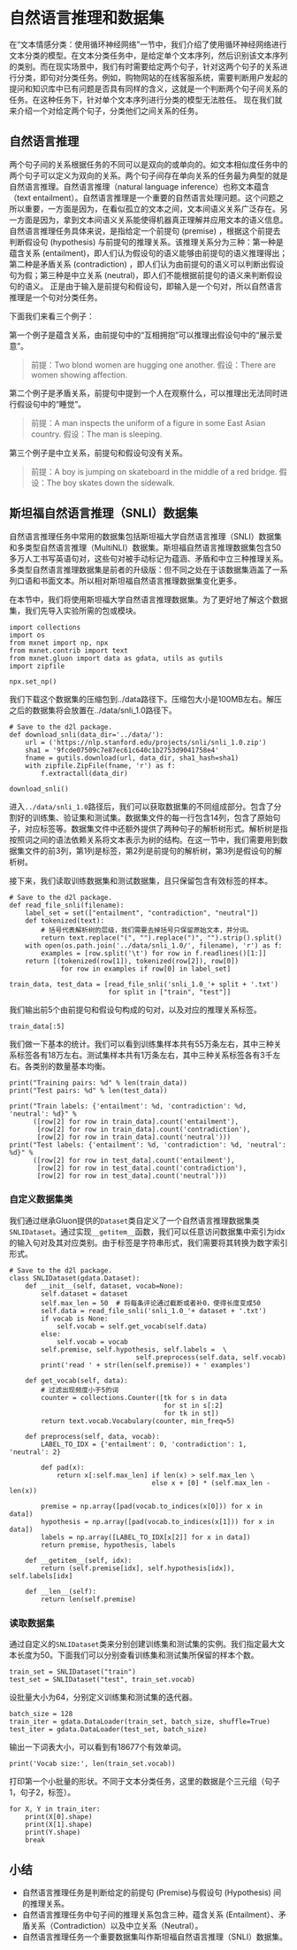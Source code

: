 # 自然语言推理和数据集

在“文本情感分类：使用循环神经网络”一节中，我们介绍了使用循环神经网络进行文本分类的模型。在文本分类任务中，是给定单个文本序列，然后识别该文本序列的类别。而在现实场景中，我们有时需要给定两个句子，针对这两个句子的关系进行分类，即句对分类任务。例如，购物网站的在线客服系统，需要判断用户发起的提问和知识库中已有问题是否具有同样的含义，这就是一个判断两个句子间关系的任务。在这种任务下，针对单个文本序列进行分类的模型无法胜任。
现在我们就来介绍一个对给定两个句子，分类他们之间关系的任务。

## 自然语言推理

两个句子间的关系根据任务的不同可以是双向的或单向的。如文本相似度任务中的两个句子可以定义为双向的关系。两个句子间存在单向关系的任务最为典型的就是自然语言推理。自然语言推理（natural language inference）也称文本蕴含（text entailment）。自然语言推理是一个重要的自然语言处理问题。这个问题之所以重要，一方面是因为，在看似孤立的文本之间，文本间语义关系广泛存在。另一方面是因为，拿到文本间语义关系能使得机器真正理解并应用文本的语义信息。
自然语言推理任务具体来说，是指给定一个前提句 (premise) ，根据这个前提去判断假设句 (hypothesis) 与前提句的推理关系。该推理关系分为三种：第一种是蕴含关系 (entailment)，即人们认为假设句的语义能够由前提句的语义推理得出；第二种是矛盾关系 (contradiction) ，即人们认为由前提句的语义可以判断出假设句为假；第三种是中立关系 (neutral)，即人们不能根据前提句的语义来判断假设句的语义。
正是由于输入是前提句和假设句，即输入是一个句对，所以自然语言推理是一个句对分类任务。

下面我们来看三个例子：

第一个例子是蕴含关系，由前提句中的“互相拥抱”可以推理出假设句中的“展示爱意”。
> 前提：Two blond women are hugging one another.
> 假设：There are women showing affection.

第二个例子是矛盾关系，前提句中提到一个人在观察什么，可以推理出无法同时进行假设句中的“睡觉”。
> 前提：A man inspects the uniform of a figure in some East Asian country.
> 假设：The man is sleeping.

第三个例子是中立关系，前提句和假设句没有关系。
> 前提：A boy is jumping on skateboard in the middle of a red bridge.
> 假设：The boy skates down the sidewalk.


## 斯坦福自然语言推理（SNLI）数据集

自然语言推理任务中常用的数据集包括斯坦福大学自然语言推理（SNLI）数据集和多类型自然语言推理（MultiNLI）数据集。斯坦福自然语言推理数据集包含50多万人工书写英语句对，这些句对被手动标记为蕴涵、矛盾和中立三种推理关系。多类型自然语言推理数据集是前者的升级版：但不同之处在于该数据集涵盖了一系列口语和书面文本。所以相对斯坦福自然语言推理数据集变化更多。

在本节中，我们将使用斯坦福大学自然语言推理数据集。为了更好地了解这个数据集，我们先导入实验所需的包或模块。

```{.python .input  n=1}
import collections
import os
from mxnet import np, npx
from mxnet.contrib import text
from mxnet.gluon import data as gdata, utils as gutils
import zipfile

npx.set_np()
```

我们下载这个数据集的压缩包到../data路径下。压缩包大小是100MB左右。解压之后的数据集将会放置在../data/snli_1.0路径下。

```{.python .input  n=2}
# Save to the d2l package.
def download_snli(data_dir='../data/'):
    url = ('https://nlp.stanford.edu/projects/snli/snli_1.0.zip')
    sha1 = '9fcde07509c7e87ec61c640c1b2753d9041758e4'
    fname = gutils.download(url, data_dir, sha1_hash=sha1)
    with zipfile.ZipFile(fname, 'r') as f:
        f.extractall(data_dir)
        
download_snli()
```

进入`../data/snli_1.0`路径后，我们可以获取数据集的不同组成部分。包含了分割好的训练集、验证集和测试集。数据集文件的每一行包含14列，包含了原始句子，对应标签等。数据集文件中还额外提供了两种句子的解析树形式。解析树是指按照词之间的语法依赖关系将文本表示为树的结构。在这一节中，我们需要用到数据集文件的前3列，第1列是标签，第2列是前提句的解析树，第3列是假设句的解析树。

接下来，我们读取训练数据集和测试数据集，且只保留包含有效标签的样本。

```{.python .input  n=3}
# Save to the d2l package.
def read_file_snli(filename):
    label_set = set(["entailment", "contradiction", "neutral"])
    def tokenized(text): 
        # 括号代表解析树的层级，我们需要去掉括号只保留原始文本，并分词。
        return text.replace("(", "").replace(")", "").strip().split()
    with open(os.path.join('../data/snli_1.0/', filename), 'r') as f:
        examples = [row.split('\t') for row in f.readlines()[1:]]
    return [(tokenized(row[1]), tokenized(row[2]), row[0]) 
             for row in examples if row[0] in label_set]

train_data, test_data = [read_file_snli('snli_1.0_'+ split + '.txt') 
                         for split in ["train", "test"]]
```

我们输出前5个由前提句和假设句构成的句对，以及对应的推理关系标签。

```{.python .input  n=1}
train_data[:5] 
```

我们做一下基本的统计。我们可以看到训练集样本共有55万条左右，其中三种关系标签各有18万左右。测试集样本共有1万条左右，其中三种关系标签各有3千左右。各类别的数量基本均衡。

```{.python .input  n=3}
print("Training pairs: %d" % len(train_data))
print("Test pairs: %d" % len(test_data))

print("Train labels: {'entailment': %d, 'contradiction': %d, 'neutral': %d}" %
      ([row[2] for row in train_data].count('entailment'), 
       [row[2] for row in train_data].count('contradiction'), 
       [row[2] for row in train_data].count('neutral')))
print("Test labels: {'entailment': %d, 'contradiction': %d, 'neutral': %d}" %
      ([row[2] for row in test_data].count('entailment'), 
       [row[2] for row in test_data].count('contradiction'), 
       [row[2] for row in test_data].count('neutral')))
```

### 自定义数据集类

我们通过继承Gluon提供的`Dataset`类自定义了一个自然语言推理数据集类`SNLIDataset`。通过实现`__getitem__`函数，我们可以任意访问数据集中索引为idx的输入句对及其对应类别。由于标签是字符串形式，我们需要将其转换为数字索引形式。

```{.python .input  n=3}
# Save to the d2l package.
class SNLIDataset(gdata.Dataset):
    def __init__(self, dataset, vocab=None):
        self.dataset = dataset
        self.max_len = 50  # 将每条评论通过截断或者补0，使得长度变成50
        self.data = read_file_snli('snli_1.0_'+ dataset + '.txt')
        if vocab is None:
            self.vocab = self.get_vocab(self.data)
        else:
            self.vocab = vocab
        self.premise, self.hypothesis, self.labels =  \
                                self.preprocess(self.data, self.vocab)
        print('read ' + str(len(self.premise)) + ' examples')

    def get_vocab(self, data):
        # 过滤出现频度小于5的词
        counter = collections.Counter([tk for s in data 
                                       for st in s[:2] 
                                       for tk in st])
        return text.vocab.Vocabulary(counter, min_freq=5)

    def preprocess(self, data, vocab):
        LABEL_TO_IDX = {'entailment': 0, 'contradiction': 1, 'neutral': 2}

        def pad(x):
            return x[:self.max_len] if len(x) > self.max_len \
                                    else x + [0] * (self.max_len - len(x))

        premise = np.array([pad(vocab.to_indices(x[0])) for x in data])
        hypothesis = np.array([pad(vocab.to_indices(x[1])) for x in data])
        labels = np.array([LABEL_TO_IDX[x[2]] for x in data])
        return premise, hypothesis, labels

    def __getitem__(self, idx):
        return (self.premise[idx], self.hypothesis[idx]), self.labels[idx]

    def __len__(self):
        return len(self.premise)
```

### 读取数据集

通过自定义的`SNLIDataset`类来分别创建训练集和测试集的实例。我们指定最大文本长度为50。下面我们可以分别查看训练集和测试集所保留的样本个数。

```{.python .input  n=3}
train_set = SNLIDataset("train")
test_set = SNLIDataset("test", train_set.vocab)
```

设批量大小为64，分别定义训练集和测试集的迭代器。

```{.python .input  n=3}
batch_size = 128
train_iter = gdata.DataLoader(train_set, batch_size, shuffle=True)
test_iter = gdata.DataLoader(test_set, batch_size)
```

输出一下词表大小，可以看到有18677个有效单词。

```{.python .input  n=3}
print('Vocab size:', len(train_set.vocab))
```

打印第一个小批量的形状。不同于文本分类任务，这里的数据是个三元组（句子1，句子2，标签）。

```{.python .input  n=3}
for X, Y in train_iter:
    print(X[0].shape)
    print(X[1].shape)
    print(Y.shape)
    break
```

## 小结
- 自然语言推理任务是判断给定的前提句 (Premise)与假设句 (Hypothesis) 间的推理关系。
- 自然语言推理任务中句子间的推理关系包含三种，蕴含关系 (Entailment）、矛盾关系（Contradiction）以及中立关系（Neutral）。
- 自然语言推理任务一个重要数据集叫作斯坦福自然语言推理（SNLI）数据集。
